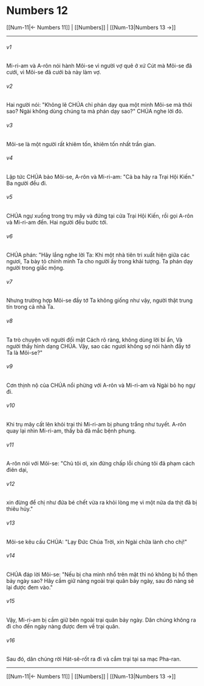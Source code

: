 # Numbers 12

[[Num-11|← Numbers 11]] | [[Numbers]] | [[Num-13|Numbers 13 →]]
***



###### v1 
Mi-ri-am và A-rôn nói hành Môi-se vì người vợ quê ở xứ Cút mà Môi-se đã cưới, vì Môi-se đã cưới bà này làm vợ. 

###### v2 
Hai người nói: "Không lẽ CHÚA chỉ phán dạy qua một mình Môi-se mà thôi sao? Ngài không dùng chúng ta mà phán dạy sao?" CHÚA nghe lời đó. 

###### v3 
Môi-se là một người rất khiêm tốn, khiêm tốn nhất trần gian. 

###### v4 
Lập tức CHÚA bảo Môi-se, A-rôn và Mi-ri-am: "Cả ba hãy ra Trại Hội Kiến." Ba người đều đi. 

###### v5 
CHÚA ngự xuống trong trụ mây và đứng tại cửa Trại Hội Kiến, rồi gọi A-rôn và Mi-ri-am đến. Hai người đều bước tới. 

###### v6 
CHÚA phán: "Hãy lắng nghe lời Ta: Khi một nhà tiên tri xuất hiện giữa các ngươi, Ta bày tỏ chính mình Ta cho người ấy trong khải tượng. Ta phán dạy người trong giấc mộng. 

###### v7 
Nhưng trường hợp Môi-se đầy tớ Ta không giống như vậy, người thật trung tín trong cả nhà Ta. 

###### v8 
Ta trò chuyện với người đối mặt Cách rõ ràng, không dùng lời bí ẩn, Và người thấy hình dạng CHÚA. Vậy, sao các ngươi không sợ nói hành đầy tớ Ta là Môi-se?" 

###### v9 
Cơn thịnh nộ của CHÚA nổi phừng với A-rôn và Mi-ri-am và Ngài bỏ họ ngự đi. 

###### v10 
Khi trụ mây cất lên khỏi trại thì Mi-ri-am bị phung trắng như tuyết. A-rôn quay lại nhìn Mi-ri-am, thấy bà đã mắc bệnh phung. 

###### v11 
A-rôn nói với Môi-se: "Chủ tôi ơi, xin đừng chấp lỗi chúng tôi đã phạm cách điên dại, 

###### v12 
xin đừng để chị như đứa bé chết vừa ra khỏi lòng mẹ vì một nửa da thịt đã bị thiêu hủy." 

###### v13 
Môi-se kêu cầu CHÚA: "Lạy Đức Chúa Trời, xin Ngài chữa lành cho chị!" 

###### v14 
CHÚA đáp lời Môi-se: "Nếu bị cha mình nhổ trên mặt thì nó không bị hổ thẹn bảy ngày sao? Hãy cầm giữ nàng ngoài trại quân bảy ngày, sau đó nàng sẽ lại được đem vào." 

###### v15 
Vậy, Mi-ri-am bị cầm giữ bên ngoài trại quân bảy ngày. Dân chúng không ra đi cho đến ngày nàng được đem về trại quân. 

###### v16 
Sau đó, dân chúng rời Hát-sê-rốt ra đi và cắm trại tại sa mạc Pha-ran.

***
[[Num-11|← Numbers 11]] | [[Numbers]] | [[Num-13|Numbers 13 →]]
